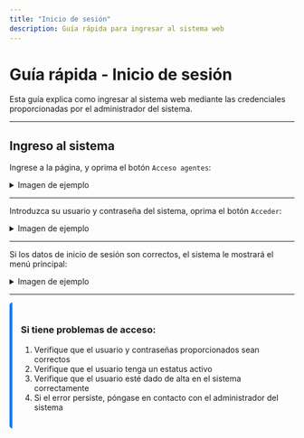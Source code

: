 ```yaml
---
title: "Inicio de sesión"
description: Guía rápida para ingresar al sistema web
---
```


# Guía rápida - Inicio de sesión

Esta guía explica como ingresar al sistema web mediante las credenciales proporcionadas por el administrador del sistema.

---

## Ingreso al sistema

Ingrese a la página, y oprima el botón `Acceso agentes`:

<details>
<summary>Imagen de ejemplo</summary>

![Información personal](../../../assets/gr_loan_request/gr_loan_req_01.jpg)

</details>

---

Introduzca su usuario y contraseña del sistema, oprima el botón `Acceder`:

<details>
<summary>Imagen de ejemplo</summary>

![Información personal](../../../assets/gr_loan_request/gr_loan_req_02.jpg)

</details>

---

Si los datos de inicio de sesión son correctos, el sistema le mostrará el menú principal:

<details>
<summary>Imagen de ejemplo</summary>

![Información personal](../../../assets/gr_loan_request/main_menu.jpg)

</details>

---

<div style="padding: 15px; border-radius: 5px; border-left: 5px solid #007bff;">
  <h3>Si tiene problemas de acceso:</h3>
  <ol>
    <li>Verifique que el usuario y contraseñas proporcionados sean correctos</li>
    <li>Verifique que el usuario tenga un estatus activo</li>
    <li>Verifique que el usuario esté dado de alta en el sistema correctamente</li>
    <li>Si el error persiste, póngase en contacto con el administrador del sistema</li>
  </ol>
</div>

